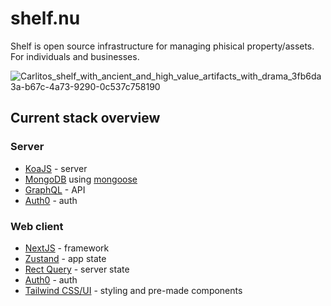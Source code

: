 # shelf.nu
Shelf is open source infrastructure for managing phisical property/assets. For individuals and businesses.

![Carlitos_shelf_with_ancient_and_high_value_artifacts_with_drama_3fb6da3a-b67c-4a73-9290-0c537c758190](https://user-images.githubusercontent.com/12449255/218474753-c16a1d63-3f63-439c-a0a9-f079dc6c9477.png)


## Current stack overview

### Server 
- [KoaJS](https://koajs.com/) - server
- [MongoDB](https://www.mongodb.com/) using [mongoose](https://www.npmjs.com/package/mongoose)
- [GraphQL](https://graphql.org/) - API
- [Auth0](https://auth0.com/) - auth

### Web client
- [NextJS](https://nextjs.org/) - framework
- [Zustand](https://github.com/pmndrs/zustand) - app state
- [Rect Query](https://react-query-v3.tanstack.com/) - server state
- [Auth0](https://auth0.com/) - auth
- [Tailwind CSS/UI](https://tailwindcss.com/) - styling and pre-made components

